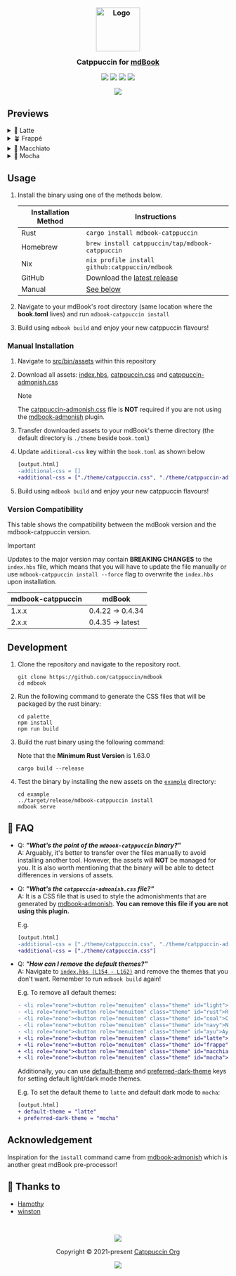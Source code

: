 <h3 align="center">
	<img src="https://raw.githubusercontent.com/catppuccin/catppuccin/main/assets/logos/exports/1544x1544_circle.png" width="100" alt="Logo"/><br/>
	<img src="https://raw.githubusercontent.com/catppuccin/catppuccin/main/assets/misc/transparent.png" height="30" width="0px"/>
	Catppuccin for <a href="https://rust-lang.github.io/mdBook/">mdBook</a>
	<img src="https://raw.githubusercontent.com/catppuccin/catppuccin/main/assets/misc/transparent.png" height="30" width="0px"/>
</h3>

<p align="center">
	<a href="https://github.com/catppuccin/mdBook/stargazers"><img src="https://img.shields.io/github/stars/catppuccin/mdBook?colorA=363a4f&colorB=b7bdf8&style=for-the-badge"></a>
	<a href="https://github.com/catppuccin/mdBook/issues"><img src="https://img.shields.io/github/issues/catppuccin/mdBook?colorA=363a4f&colorB=f5a97f&style=for-the-badge"></a>
	<a href="https://github.com/catppuccin/mdBook/contributors"><img src="https://img.shields.io/github/contributors/catppuccin/mdBook?colorA=363a4f&colorB=a6da95&style=for-the-badge"></a>
	<a href="https://crates.io/crates/mdbook-catppuccin"><img src="https://img.shields.io/crates/v/mdbook-catppuccin?colorA=363a4f&colorB=ee99a0&style=for-the-badge"></a>
</p>

<p align="center">
	<img src="assets/catwalk.webp"/>
</p>

## Previews

<details>
<summary>🌻 Latte</summary>
<img src="assets/latte.webp"/>
</details>
<details>
<summary>🪴 Frappé</summary>
<img src="assets/frappe.webp"/>
</details>
<details>
<summary>🌺 Macchiato</summary>
<img src="assets/macchiato.webp"/>
</details>
<details>
<summary>🌿 Mocha</summary>
<img src="assets/mocha.webp"/>
</details>

## Usage

1. Install the binary using one of the methods below.

    | Installation Method | Instructions |
    | ------ | ------- |
    | Rust| `cargo install mdbook-catppuccin` |
    | Homebrew | `brew install catppuccin/tap/mdbook-catppuccin` |
    | Nix | `nix profile install github:catppuccin/mdbook` |
    | GitHub | Download the [latest release](https://github.com/catppuccin/mdBook/releases/latest) |
    | Manual | [See below](#manual-installation) |

2. Navigate to your mdBook's root directory (same location where the
   **book.toml** lives) and run `mdbook-catppuccin install`

3. Build using `mdbook build` and enjoy your new catppuccin flavours!

### Manual Installation

1. Navigate to [src/bin/assets](./src/bin/assets) within this repository

2. Download all assets: [index.hbs](./src/bin/assets/index.hbs),
   [catppuccin.css](./src/bin/assets/catppuccin.css) and [catppuccin-admonish.css](./src/bin/assets/catppuccin-admonish.css)

   > [!NOTE]
   > The [catppuccin-admonish.css](./src/bin/assets/catppuccin-admonish.css)
   > file is **NOT** required if you are not using the [mdbook-admonish](https://github.com/tommilligan/mdbook-admonish) plugin.

3. Transfer downloaded assets to your mdBook's theme directory (the default
   directory is `./theme` beside `book.toml`)

4. Update `additional-css` key within the `book.toml` as shown below

   ```diff
   [output.html]
   -additional-css = []
   +additional-css = ["./theme/catppuccin.css", "./theme/catppuccin-admonish.css"]
   ```

5. Build using `mdbook build` and enjoy your new catppuccin flavours!

### Version Compatibility

This table shows the compatibility between the mdBook version and the mdbook-catppuccin version.

> [!IMPORTANT]  
> Updates to the major version may contain **BREAKING CHANGES** to the
> `index.hbs` file, which means that you will have to update the file manually
> or use `mdbook-catppuccin install --force` flag to overwrite the `index.hbs`
> upon installation.

| mdbook-catppuccin | mdBook |
| ----------------- | ------ |
| 1.x.x             | 0.4.22 → 0.4.34  |
| 2.x.x             | 0.4.35 → latest  |

## Development

1. Clone the repository and navigate to the repository root.

   ```shell
   git clone https://github.com/catppuccin/mdbook
   cd mdbook
   ```

2. Run the following command to generate the CSS files that will be packaged by the rust binary:

   ```shell
   cd palette
   npm install
   npm run build
   ```

3. Build the rust binary using the following command:

   Note that the **Minimum Rust Version** is 1.63.0

   ```shell
   cargo build --release
   ```

4. Test the binary by installing the new assets on the [`example`](./example/) directory:

   ```shell
   cd example
   ../target/release/mdbook-catppuccin install
   mdbook serve
   ```

## 🙋 FAQ

- Q: **_"What's the point of the `mdbook-catppuccin` binary?"_**\
  A: Arguably, it's better to transfer over the files manually to avoid
  installing another tool. However, the assets will **NOT** be managed for you.
  It is also worth mentioning that the binary will be able to detect differences
  in versions of assets.

- Q: **_"What's the `catppuccin-admonish.css` file?"_**\
  A: It is a CSS file that is used to style the admonishments that are generated
  by [mdbook-admonish](https://github.com/tommilligan/mdbook-admonish).
  **You can remove this file if you are not using this plugin.**

  E.g.

  ```diff
  [output.html]
  -additional-css = ["./theme/catppuccin.css", "./theme/catppuccin-admonish.css"]
  +additional-css = ["./theme/catppuccin.css"]
  ```

- Q: **_"How can I remove the default themes?"_**\
  A: Navigate to [`index.hbs (L154 - L162)`](https://github.com/catppuccin/mdBook/blob/main/src/bin/assets/index.hbs#L154-L162)
  and remove the themes that you don't want. Remember to run `mdbook build` again!

  E.g. To remove all default themes:

  ```diff
  - <li role="none"><button role="menuitem" class="theme" id="light">Light</button></li>
  - <li role="none"><button role="menuitem" class="theme" id="rust">Rust</button></li>
  - <li role="none"><button role="menuitem" class="theme" id="coal">Coal</button></li>
  - <li role="none"><button role="menuitem" class="theme" id="navy">Navy</button></li>
  - <li role="none"><button role="menuitem" class="theme" id="ayu">Ayu</button></li>
  + <li role="none"><button role="menuitem" class="theme" id="latte">Latte</button></li>
  + <li role="none"><button role="menuitem" class="theme" id="frappe">Frappé</button></li>
  + <li role="none"><button role="menuitem" class="theme" id="macchiato">Macchiato</button></li>
  + <li role="none"><button role="menuitem" class="theme" id="mocha">Mocha</button></li>
  ```

  Additionally, you can use
  [default-theme](https://rust-lang.github.io/mdBook/format/configuration/renderers.html?highlight=default-theme#html-renderer-options)
  and
  [preferred-dark-theme](https://rust-lang.github.io/mdBook/format/configuration/renderers.html?highlight=preferred-dark-theme#html-renderer-options)
  keys for setting default light/dark mode themes.

  E.g. To set the default theme to `latte` and default dark mode to `mocha`:

  ```diff
  [output.html]
  + default-theme = "latte"
  + preferred-dark-theme = "mocha"
  ```

## Acknowledgement

Inspiration for the `install` command came from
[mdbook-admonish](https://github.com/tommilligan/mdbook-admonish) which is
another great mdBook pre-processor!

## 💝 Thanks to

- [Hamothy](https://github.com/sgoudham)
- [winston](https://github.com/nekowinston)

&#160;

<p align="center">
	<img src="https://raw.githubusercontent.com/catppuccin/catppuccin/main/assets/footers/gray0_ctp_on_line.svg?sanitize=true" />
</p>

<p align="center">
	Copyright &copy; 2021-present <a href="https://github.com/catppuccin" target="_blank">Catppuccin Org</a>
</p>

<p align="center">
	<a href="https://github.com/catppuccin/catppuccin/blob/main/LICENSE"><img src="https://img.shields.io/static/v1.svg?style=for-the-badge&label=License&message=MIT&logoColor=d9e0ee&colorA=363a4f&colorB=b7bdf8"/></a>
</p>
